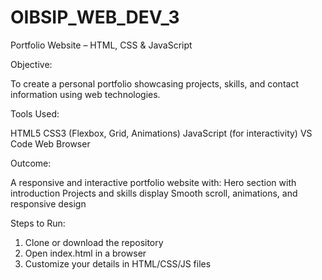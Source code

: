 # OIBSIP_WEB_DEV_3

Portfolio Website – HTML, CSS & JavaScript

Objective:

To create a personal portfolio showcasing projects, skills, and contact information using web technologies.

Tools Used:

HTML5
CSS3 (Flexbox, Grid, Animations)
JavaScript (for interactivity)
VS Code 
Web Browser


Outcome:

A responsive and interactive portfolio website with:
Hero section with introduction
Projects and skills display
Smooth scroll, animations, and responsive design


Steps to Run:

1. Clone or download the repository
2. Open index.html in a browser
3. Customize your details in HTML/CSS/JS files
